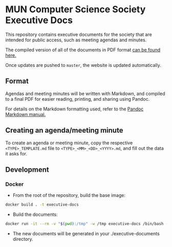 # MUN Computer Science Society Executive Docs

This repository contains executive documents for the society that are intended for public access, such as meeting agendas and minutes.

The compiled version of all of the documents in PDF format [can be found here.](https://www.cs.mun.ca/~csclub/executive-documents/)

Once updates are pushed to `master`, the website is updated automatically.

## Format

Agendas and meeting minutes will be written with Markdown, and compiled to a final PDF for easier reading, printing, and sharing using Pandoc.

For details on the Markdown formatting used, refer to the [Pandoc Markdown manual.](https://pandoc.org/MANUAL.html)

## Creating an agenda/meeting minute

To create an agenda or meeting minute, copy the respective `<TYPE>_TEMPLATE.md` file to `<TYPE>_<MM>_<DD>_<YYYY>.md`, and fill out the data it asks for.

## Development

### Docker

* From the root of the repository, build the base image:

```bash
docker build . -t executive-docs
```

* Build the documents:

```bash
docker run -it --rm -v "$(pwd):/tmp" -w /tmp executive-docs /bin/bash -c "mkdir -p ./executive-documents/; python3 cli.py builddocs --base /~csclub/executive-documents/ --input . --output ./executive-documents/"
```

* The new documents will be generated in your ./executive-documents directory.

